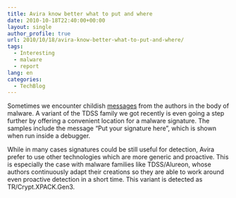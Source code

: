 ```yaml
---
title: Avira know better what to put and where
date: 2010-10-18T22:40:00+00:00
layout: single
author_profile: true
url: 2010/10/18/avira-know-better-what-to-put-and-where/
tags:
  - Interesting
  - malware
  - report
lang: en
categories: 
  - TechBlog
---
```

Sometimes we encounter childish [messages](/2010/10/02/messages-from-malware-authors-in-malware/) from the authors in the body of malware. A variant of the TDSS family we got recently is even going a step further by offering a convenient location for a malware signature. The samples include the message “Put your signature here”, which is shown when run inside a debugger.

[](http://lh6.ggpht.com/_vaUVXcmC3OI/TLzFxckQDJI/AAAAAAAACt4/QjnASLqGS30/s1600-h/disass_screenshot%5B4%5D.png)

While in many cases signatures could be still useful for detection, Avira prefer to use other technologies which are more generic and proactive. This is especially the case with malware families like TDSS/Alureon, whose authors continuously adapt their creations so they are able to work around even proactive detection in a short time. This variant is detected as TR/Crypt.XPACK.Gen3.
